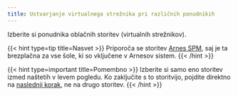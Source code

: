```yaml
---
title: Ustvarjanje virtualnega strežnika pri različnih ponudnikih
---
```


Izberite si ponudnika oblačnih storitev (virtualnih strežnikov).

{{< hint type=tip title=Nasvet >}}
Priporoča se storitev [Arnes SPM](arnesspm), saj je ta brezplačna za vse šole, ki so vključene v Arnesov sistem.
{{< /hint >}}

{{< hint type=important title=Pomembno >}}
Izberite si samo eno storitev izmed naštetih v levem pogledu. Ko zaključite s to storitvijo, pojdite direktno na [naslednji korak](/namestitev/domena), ne na drugo storitev.
{{< /hint >}}
